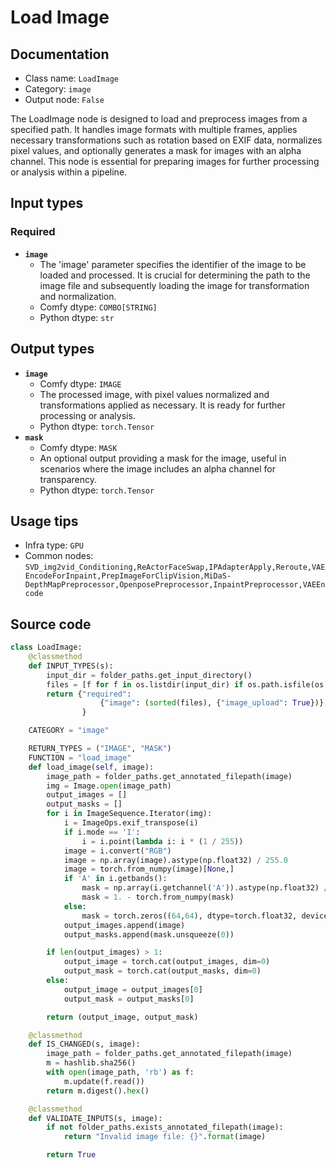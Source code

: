 # Load Image
## Documentation
- Class name: `LoadImage`
- Category: `image`
- Output node: `False`

The LoadImage node is designed to load and preprocess images from a specified path. It handles image formats with multiple frames, applies necessary transformations such as rotation based on EXIF data, normalizes pixel values, and optionally generates a mask for images with an alpha channel. This node is essential for preparing images for further processing or analysis within a pipeline.
## Input types
### Required
- **`image`**
    - The 'image' parameter specifies the identifier of the image to be loaded and processed. It is crucial for determining the path to the image file and subsequently loading the image for transformation and normalization.
    - Comfy dtype: `COMBO[STRING]`
    - Python dtype: `str`
## Output types
- **`image`**
    - Comfy dtype: `IMAGE`
    - The processed image, with pixel values normalized and transformations applied as necessary. It is ready for further processing or analysis.
    - Python dtype: `torch.Tensor`
- **`mask`**
    - Comfy dtype: `MASK`
    - An optional output providing a mask for the image, useful in scenarios where the image includes an alpha channel for transparency.
    - Python dtype: `torch.Tensor`
## Usage tips
- Infra type: `GPU`
- Common nodes: `SVD_img2vid_Conditioning,ReActorFaceSwap,IPAdapterApply,Reroute,VAEEncodeForInpaint,PrepImageForClipVision,MiDaS-DepthMapPreprocessor,OpenposePreprocessor,InpaintPreprocessor,VAEEncode`


## Source code
```python
class LoadImage:
    @classmethod
    def INPUT_TYPES(s):
        input_dir = folder_paths.get_input_directory()
        files = [f for f in os.listdir(input_dir) if os.path.isfile(os.path.join(input_dir, f))]
        return {"required":
                    {"image": (sorted(files), {"image_upload": True})},
                }

    CATEGORY = "image"

    RETURN_TYPES = ("IMAGE", "MASK")
    FUNCTION = "load_image"
    def load_image(self, image):
        image_path = folder_paths.get_annotated_filepath(image)
        img = Image.open(image_path)
        output_images = []
        output_masks = []
        for i in ImageSequence.Iterator(img):
            i = ImageOps.exif_transpose(i)
            if i.mode == 'I':
                i = i.point(lambda i: i * (1 / 255))
            image = i.convert("RGB")
            image = np.array(image).astype(np.float32) / 255.0
            image = torch.from_numpy(image)[None,]
            if 'A' in i.getbands():
                mask = np.array(i.getchannel('A')).astype(np.float32) / 255.0
                mask = 1. - torch.from_numpy(mask)
            else:
                mask = torch.zeros((64,64), dtype=torch.float32, device="cpu")
            output_images.append(image)
            output_masks.append(mask.unsqueeze(0))

        if len(output_images) > 1:
            output_image = torch.cat(output_images, dim=0)
            output_mask = torch.cat(output_masks, dim=0)
        else:
            output_image = output_images[0]
            output_mask = output_masks[0]

        return (output_image, output_mask)

    @classmethod
    def IS_CHANGED(s, image):
        image_path = folder_paths.get_annotated_filepath(image)
        m = hashlib.sha256()
        with open(image_path, 'rb') as f:
            m.update(f.read())
        return m.digest().hex()

    @classmethod
    def VALIDATE_INPUTS(s, image):
        if not folder_paths.exists_annotated_filepath(image):
            return "Invalid image file: {}".format(image)

        return True

```
